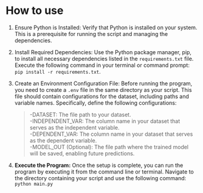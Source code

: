 # How to use

1. Ensure Python is Installed: Verify that Python is installed on your system. This is a prerequisite for running the script and managing the dependencies.
2. Install Required Dependencies: Use the Python package manager, pip, to install all necessary dependencies listed in the `requirements.txt` file. Execute the following command in your terminal or command prompt:
   `pip install -r requirements.txt`. 
3. Create an Environment Configuration File: Before running the program, you need to create a `.env` file in the same directory as your script. This file should contain configurations for the dataset, including paths and variable names. Specifically, define the following configurations:
   > -DATASET: The file path to your dataset.<br>
   > -INDEPENDENT_VAR: The column name in your dataset that serves as the independent variable.<br>
   > -DEPENDENT_VAR: The column name in your dataset that serves as the dependent variable.<br>
   > -MODEL_OUT (Optional): The file path where the trained model will be saved, enabling future predictions.<br>

4. **Execute the Program:** Once the setup is complete, you can run the program by executing it from the command line or terminal. Navigate to the directory containing your script and use the following command:
   `python main.py`
